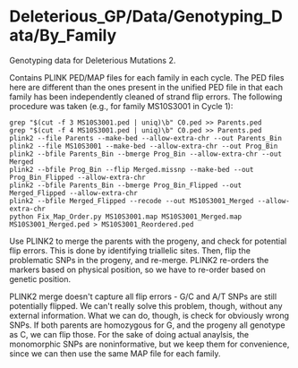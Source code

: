 # Deleterious_GP/Data/Genotyping_Data/By_Family
Genotyping data for Deleterious Mutations 2. 

Contains PLINK PED/MAP files for each family in each cycle. The PED files here
are different than the ones present in the unified PED file in that each family
has been independently cleaned of strand flip errors. The following procedure
was taken (e.g., for family MS10S3001 in Cycle 1):

```
grep "$(cut -f 3 MS10S3001.ped | uniq)\b" C0.ped >> Parents.ped
grep "$(cut -f 4 MS10S3001.ped | uniq)\b" C0.ped >> Parents.ped
plink2 --file Parents --make-bed --allow-extra-chr --out Parents_Bin
plink2 --file MS10S3001 --make-bed --allow-extra-chr --out Prog_Bin
plink2 --bfile Parents_Bin --bmerge Prog_Bin --allow-extra-chr --out Merged
plink2 --bfile Prog_Bin --flip Merged.missnp --make-bed --out Prog_Bin_Flipped --allow-extra-chr
plink2 --bfile Parents_Bin --bmerge Prog_Bin_Flipped --out Merged_Flipped --allow-extra-chr
plink2 --bfile Merged_Flipped --recode --out MS10S3001_Merged --allow-extra-chr
python Fix_Map_Order.py MS10S3001.map MS10S3001_Merged.map MS10S3001_Merged.ped > MS10S3001_Reordered.ped
```

Use PLINK2 to merge the parents with the progeny, and check for potential flip
errors. This is done by identifying triallelic sites. Then, flip the problematic
SNPs in the progeny, and re-merge. PLINK2 re-orders the markers based on
physical position, so we have to re-order based on genetic position.

PLINK2 merge doesn't capture all flip errors - G/C and A/T SNPs are still
potentially flipped. We can't really solve this problem, though, without any
external information. What we can do, though, is check for obviously wrong
SNPs. If both parents are homozygous for G, and the progeny all genotype as C,
we can flip those. For the sake of doing actual anaylsis, the monomorphic SNPs
are noninformative, but we keep them for convenience, since we can then
use the same MAP file for each family.
